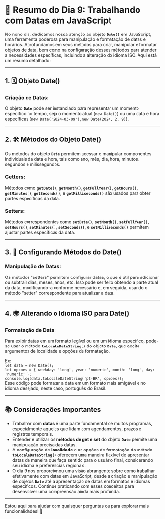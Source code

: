 # 📅 Resumo do Dia 9: Trabalhando com Datas em JavaScript

No nono dia, dedicamos nossa atenção ao objeto **`Date()`** em JavaScript, uma ferramenta poderosa para manipulação e formatação de datas e horários. Aprofundamos em seus métodos para criar, manipular e formatar objetos de data, bem como na configuração desses métodos para atender a necessidades específicas, incluindo a alteração do idioma ISO. Aqui está um resumo detalhado:

---

## 1. 🗓️ Objeto Date()

### Criação de Datas:
O objeto **`Date`** pode ser instanciado para representar um momento específico no tempo, seja o momento atual (`new Date()`) ou uma data e hora específicas (`new Date('2024-03-09')`, `new Date(2024, 2, 9)`).

---

## 2. 🛠️ Métodos do Objeto Date()
Os métodos do objeto **`Date`** permitem acessar e manipular componentes individuais da data e hora, tais como ano, mês, dia, hora, minutos, segundos e milissegundos.

### Getters:
Métodos como **`getDate()`**, **`getMonth()`**, **`getFullYear()`**, **`getHours()`**, **`getMinutes()`**, **`getSeconds()`**, e **`getMilliseconds()`** são usados para obter partes específicas da data.

### Setters:
Métodos correspondentes como **`setDate()`**, **`setMonth()`**, **`setFullYear()`**, **`setHours()`**, **`setMinutes()`**, **`setSeconds()`**, e **`setMilliseconds()`** permitem ajustar partes específicas da data.

---

## 3. 🔧 Configurando Métodos do Date()

### Manipulação de Datas:
Os métodos "setters" permitem configurar datas, o que é útil para adicionar ou subtrair dias, meses, anos, etc. Isso pode ser feito obtendo a parte atual da data, modificando-a conforme necessário e, em seguida, usando o método "setter" correspondente para atualizar a data.

---

## 4. 🌍 Alterando o Idioma ISO para Date()

### Formatação de Data:
Para exibir datas em um formato legível ou em um idioma específico, pode-se usar o método **`toLocaleDateString()`** do objeto **`Date`**, que aceita argumentos de localidade e opções de formatação.

Ex:  
`let data = new Date();`  
`let opcoes = { weekday: 'long', year: 'numeric', month: 'long', day: 'numeric' };`  
`console.log(data.toLocaleDateString('pt-BR', opcoes));`  
Esse código pode formatar a data em um formato mais amigável e no idioma desejado, neste caso, português do Brasil.

---

## 📚 Considerações Importantes

- Trabalhar com **datas** é uma parte fundamental de muitos programas, especialmente aqueles que lidam com agendamentos, prazos e registros temporais.
- Entender e utilizar os **métodos de get e set** do objeto **`Date`** permite uma manipulação precisa das datas.
- A configuração de **localidade** e as opções de formatação do método **`toLocaleDateString()`** oferecem uma maneira flexível de apresentar datas de maneira que faça sentido para o usuário final, considerando seu idioma e preferências regionais.
- O dia 9 nos proporcionou uma visão abrangente sobre como trabalhar efetivamente com datas em JavaScript, desde a criação e manipulação de objetos **`Date`** até a apresentação de datas em formatos e idiomas específicos. Continue praticando com esses conceitos para desenvolver uma compreensão ainda mais profunda.

---

Estou aqui para ajudar com quaisquer perguntas ou para explorar mais funcionalidades! 🚀
